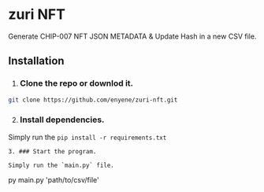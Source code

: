# zuri NFT

Generate CHIP-007 NFT JSON METADATA & Update Hash in a new CSV file.

## Installation

1. ### Clone the repo or downlod it.
```sh
git clone https://github.com/enyene/zuri-nft.git
```
2. ### Install dependencies.

Simply run the `pip install -r requirements.txt` 

```
3. ### Start the program.

Simply run the `main.py` file.

```
py main.py 'path/to/csv/file'
```
